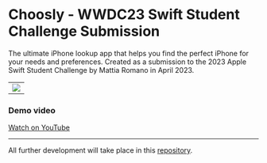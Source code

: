 # Choosly - WWDC23 Swift Student Challenge Submission

The ultimate iPhone lookup app that helps you find the perfect iPhone for your needs and preferences. Created as a submission to the 2023 Apple Swift Student Challenge by Mattia Romano in April 2023.


|                                       |
|:-------------------------------------:|
| ![](resoruces/Screenshot-Ligh1.png) |


### Demo video 
[Watch on YouTube](https://google.it)

---
All further development will take place in this [repository](https://github.com/matttiaromano/Choosly-WWDC23).
